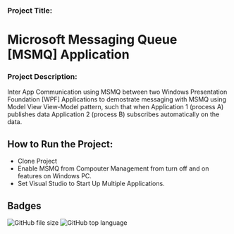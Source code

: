 ### Project Title:
# Microsoft Messaging Queue [MSMQ] Application


### Project Description: 
Inter App Communication using MSMQ between two Windows Presentation Foundation [WPF] Applications 
to demostrate messaging with MSMQ using Model View View-Model pattern, such that when Application 1 (process A) publishes data Application 2 (process B) subscribes automatically on the data. 


## How to Run the Project: 
* Clone Project 
* Enable MSMQ from Compouter Management from turn off and on features on Windows PC.
* Set Visual Studio to Start Up Multiple Applications. 


## Badges
![GitHub file size](https://img.shields.io/github/repo-size/Samuel-Jaja/MSMQ_MVVM_Application)
![GitHub top language](https://img.shields.io/github/languages/top/{Samuel-Jaja}/{MSMQ_MVVM_Application}?color=yellow)


